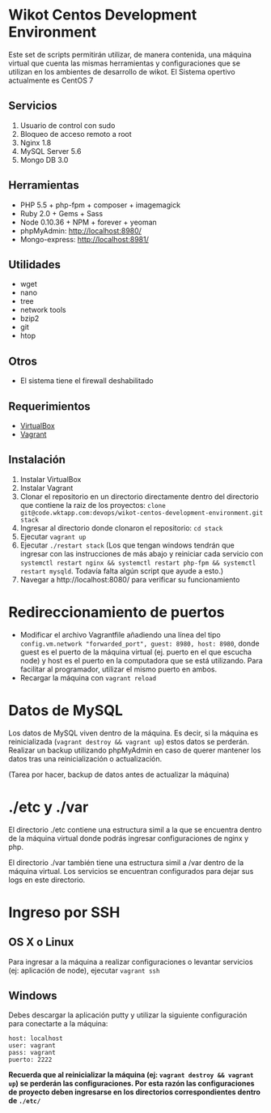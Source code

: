 # Wikot Centos Development Environment

Este set de scripts permitirán utilizar, de manera contenida, una máquina virtual
que cuenta las mismas herramientas y configuraciones que se utilizan en los
ambientes de desarrollo de wikot. El Sistema opertivo actualmente es CentOS 7

## Servicios

1. Usuario de control con sudo
2. Bloqueo de acceso remoto a root
3. Nginx 1.8
4. MySQL Server 5.6
5. Mongo DB 3.0

## Herramientas

+ PHP 5.5 + php-fpm + composer + imagemagick
+ Ruby 2.0 + Gems + Sass
+ Node 0.10.36 + NPM + forever + yeoman
+ phpMyAdmin: [http://localhost:8980/](http://localhost:8980/)
+ Mongo-express: [http://localhost:8981/](http://localhost:8981/)

## Utilidades

+ wget
+ nano
+ tree
+ network tools
+ bzip2
+ git
+ htop

## Otros

+ El sistema tiene el firewall deshabilitado

## Requerimientos

+ [VirtualBox](https://www.virtualbox.org/wiki/Downloads)
+ [Vagrant](https://www.vagrantup.com/downloads.html)

## Instalación

1. Instalar VirtualBox
2. Instalar Vagrant
3. Clonar el repositorio en un directorio directamente dentro del directorio que contiene la raiz de los proyectos: ```clone git@code.wktapp.com:devops/wikot-centos-development-environment.git stack```
4. Ingresar al directorio donde clonaron el repositorio: ```cd stack```
5. Ejecutar ```vagrant up```
6. Ejecutar ```./restart stack``` (Los que tengan windows tendrán que ingresar con las instrucciones de más abajo y reiniciar cada servicio con ```systemctl restart nginx && systemctl restart php-fpm && systemctl restart mysqld```. Todavía falta algún script que ayude a esto.)
7. Navegar a http://localhost:8080/ para verificar su funcionamiento

# Redireccionamiento de puertos

+ Modificar el archivo Vagrantfile añadiendo una línea del tipo ```config.vm.network "forwarded_port", guest: 8980, host: 8980```, donde guest es el puerto de la máquina virtual (ej. puerto en el que escucha node) y host es el puerto en la computadora que se está utilizando. Para facilitar al programador, utilizar el mismo puerto en ambos.
+ Recargar la máquina con ```vagrant reload```

# Datos de MySQL

Los datos de MySQL viven dentro de la máquina. Es decir, si la máquina es reinicializada (```vagrant destroy && vagrant up```) estos datos se perderán. Realizar un backup utilizando phpMyAdmin en caso de querer mantener los datos tras una reinicialización o actualización.

(Tarea por hacer, backup de datos antes de actualizar la máquina)


# ./etc y ./var

El directorio ./etc contiene una estructura simil a la que se encuentra dentro de la máquina virtual donde podrás ingresar configuraciones de nginx y php.

El directorio ./var también tiene una estructura simil a /var dentro de la máquina virtual. Los servicios se encuentran configurados para dejar sus logs en este directorio.

# Ingreso por SSH

## OS X o Linux

Para ingresar a la máquina a realizar configuraciones o levantar servicios (ej: aplicación de node), ejecutar ```vagrant ssh```

## Windows

Debes descargar la aplicación putty y utilizar la siguiente configuración para conectarte a la máquina:

```
host: localhost
user: vagrant
pass: vagrant
puerto: 2222
```

**Recuerda que al reinicializar la máquina (ej: ```vagrant destroy && vagrant up```) se perderán las configuraciones. Por esta razón las configuraciones de proyecto deben ingresarse en los directorios correspondientes dentro de ```./etc/```**


